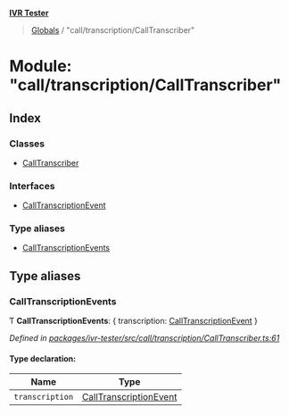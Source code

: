**[IVR Tester](../README.md)**

> [Globals](../README.md) / "call/transcription/CallTranscriber"

# Module: "call/transcription/CallTranscriber"

## Index

### Classes

* [CallTranscriber](../classes/_call_transcription_calltranscriber_.calltranscriber.md)

### Interfaces

* [CallTranscriptionEvent](../interfaces/_call_transcription_calltranscriber_.calltranscriptionevent.md)

### Type aliases

* [CallTranscriptionEvents](_call_transcription_calltranscriber_.md#calltranscriptionevents)

## Type aliases

### CallTranscriptionEvents

Ƭ  **CallTranscriptionEvents**: { transcription: [CallTranscriptionEvent](../interfaces/_call_transcription_calltranscriber_.calltranscriptionevent.md)  }

*Defined in [packages/ivr-tester/src/call/transcription/CallTranscriber.ts:61](https://github.com/SketchingDev/ivr-tester/blob/734e920/packages/ivr-tester/src/call/transcription/CallTranscriber.ts#L61)*

#### Type declaration:

Name | Type |
------ | ------ |
`transcription` | [CallTranscriptionEvent](../interfaces/_call_transcription_calltranscriber_.calltranscriptionevent.md) |
